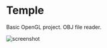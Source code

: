 # Temple
Basic OpenGL project. OBJ file reader.

![screenshot](https://github.com/miki134/Temple/blob/main/temple_view.png)
